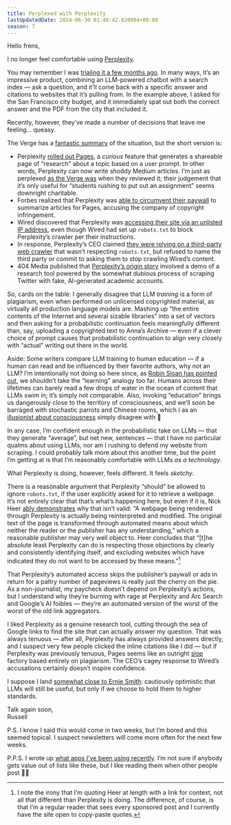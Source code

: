 ```yaml
---
title: Perplexed with Perplexity
lastUpdatedDate: 2024-06-30 01:40:42.620904+00:00
season: 7
---
```


Hello frens,

I no longer feel comfortable using [Perplexity](https://www.perplexity.ai).

You may remember I was [trialing it a few months ago](https://rwblickhan.org/newsletters/the-old-cyberpunk-vision-of-a-world-of-neoliberal-corporations-run-amok/#other-stuff). In many ways, it’s an impressive product, combining an LLM-powered chatbot with a search index — ask a question, and it’ll come back with a specific answer and citations to websites that it’s pulling from. In the example above, I asked for the San Francisco city budget, and it immediately spat out both the correct answer and the PDF from the city that included it.

Recently, however, they’ve made a number of decisions that leave me feeling... queasy.

The Verge has a [fantastic summary](https://www.theverge.com/2024/6/27/24187405/perplexity-ai-twitter-lie-plagiarism) of the situation, but the short version is:

- Perplexity [rolled out Pages](https://www.perplexity.ai/hub/blog/perplexity-pages), a *curious* feature that generates a shareable page of “research” about a topic based on a user prompt. In other words, Perplexity can now write shoddy Medium articles. I’m just as perplexed [as the Verge was](https://www.theverge.com/2024/5/30/24167986/perplexity-ai-research-pages-school-report) when they reviewed it; their judgement that it’s only useful for “students rushing to put out an assignment” seems downright charitable.
- Forbes realized that Perplexity was [able to circumvent their paywall](https://www.forbes.com/sites/sarahemerson/2024/06/07/buzzy-ai-search-engine-perplexity-is-directly-ripping-off-content-from-news-outlets/) to summarize articles for Pages, accusing the company of copyright infringement.
- Wired discovered that Perplexity was [accessing their site via an unlisted IP address](https://www.wired.com/story/perplexity-is-a-bullshit-machine/), even though Wired had set up `robots.txt` to block Perplexity’s crawler per their instructions.
- In response, Perplexity’s CEO claimed [they were relying on a third-party web crawler](https://www.fastcompany.com/91144894/perplexity-ai-ceo-aravind-srinivas-on-plagiarism-accusations) that wasn’t respecting `robots.txt`, but refused to name the third party or commit to asking them to stop crawling Wired’s content.
- 404 Media published that [Perplexity’s origin story](https://www.404media.co/perplexitys-origin-story-scraping-twitter-with-fake-academic-accounts/) involved a demo of a research tool powered by the somewhat dubious process of scraping Twitter with fake, AI-generated academic accounts.

So, cards on the table: I generally disagree that LLM *training* is a form of plagiarism, even when performed on unlicensed copyrighted material, as virtually all production language models are. Mashing up “the entire contents of the Internet and several sizable libraries” into a set of vectors and then asking for a probabilistic continuation feels meaningfully different than, say, uploading a copyrighted text to Anna’s Archive — even if a clever choice of prompt causes that probabilistic continuation to align very closely with “actual” writing out there in the world.

Aside: Some writers compare LLM training to human education — if a human can read and be influenced by their favorite authors, why not an LLM? I’m intentionally not doing so here since, as [Robin Sloan has pointed out](https://www.robinsloan.com/lab/at-home-in-high-dimensional-space/#training), we shouldn’t take the “learning” analogy too far. Humans across their lifetimes can barely read a few drops of water in the ocean of content that LLMs swim in; it’s simply not comparable. Also, invoking “education” brings us dangerously close to the territory of consciousness, and we’ll soon be barraged with stochastic parrots and Chinese rooms, which I as an [illusionist about consciousness](https://keithfrankish.github.io/articles/Frankish_Illusionism%20as%20a%20theory%20of%20consciousness_eprint.pdf) simply disagree with 🙂

In any case, I’m confident enough in the probabilistic take on LLMs — that they generate “average”, but net new, sentences — that I have no particular qualms about using LLMs, nor am I rushing to defend my website from scraping. I could probably talk more about this another time, but the point I’m getting at is that I’m reasonably comfortable with LLMs *as a technology*.

What Perplexity is doing, however, feels different. It feels *sketchy*.

There is a reasonable argument that Perplexity “should” be allowed to ignore `robots.txt`, if the user explicitly asked for it to retrieve a webpage. It’s not entirely clear that that’s what’s happening here, but even if it is, Nick Heer [ably demonstrates](https://pxlnv.com/blog/on-robots-and-text/) why that isn’t valid: “A webpage being rendered through Perplexity is actually being reinterpreted and modified. The original text of the page is transformed through automated means about which neither the reader or the publisher has any understanding,” which a reasonable publisher may very well object to. Heer concludes that “\[t\]he absolute least Perplexity can do is respecting those objections by clearly and consistently identifying itself, and excluding websites which have indicated they do not want to be accessed by these means.”[^quotes]

That Perplexity’s automated access skips the publisher’s paywall or ads in return for a paltry number of pageviews is really just the cherry on the pie. As a non-journalist, my paycheck doesn’t depend on Perplexity’s actions, but I understand why they’re burning with rage at Perplexity and Arc Search and Google’s AI foibles — they’re an automated version of the worst of the worst of the old link aggregators.

I liked Perplexity as a genuine research tool, cutting through the sea of Google links to find the site that can actually answer my question. That was always tenuous — after all, Perplexity has always provided answers directly, and I suspect very few people clicked the inline citations like I did — but if Perplexity was previously tenuous, Pages seems like an outright [slop](https://simonwillison.net/2024/May/8/slop/) factory based entirely on plagiarism. The CEO’s cagey response to Wired’s accusations certainly doesn’t inspire confidence.

I suppose I land [somewhat close to Ernie Smith](https://tedium.co/2024/06/20/perplexity-forbes-ai-aggregation-risks/): cautiously optimistic that LLMs will still be useful, but only if we choose to hold them to higher standards.

Talk again soon,\
Russell

P.S. I know I said this would come in two weeks, but I’m bored and this seemed topical. I suspect newsletters will come more often for the next few weeks.

P.P.S. I wrote up [what apps I’ve been using recently](https://rwblickhan.org/technical/2024-apps/). I’m not sure if anybody gets value out of lists like these, but I like reading them when other people post 🤷‍♀️

[^quotes]: I note the irony that I’m quoting Heer at length with a link for context, not all that different than Perplexity is doing. The difference, of course, is that I’m a regular reader that sees every sponsored post and I currently have the site open to copy-paste quotes.